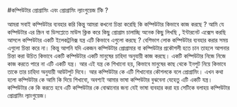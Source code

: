 #কম্পিউটার প্রোগ্রামিং এবং প্রোগ্রামিং ল্যাংগুয়েজ কিি ?

আমরা সবাই কম্পিউটার ব্যবহার করি কিন্তু আমরা কখনো চিন্তা করেছি কি কম্পিউটার কিভাবে কাজ করছে ? আমি যে কম্পিউটার এর স্ক্রিন বা ডিসপ্লেতে মাউস ক্লিক করে কিছু প্রোগ্রাম চালাচ্ছি অনেক কিছু লিখছি , ইন্টারনেট এক্সেস করছি আসলে কম্পিউটার একটি ইলেকট্রনিক্স যন্ত্র এটি কিভাবে এগুলো করছে ? বেশিভাগ লোক কম্পিউটার ব্যবহার করার সময় এগুলো চিন্তা করে না। কিন্তু আপনি যদি একজন কম্পিউটার প্রোগ্রামার বা কম্পিউটার প্রকৌশলী হতে চান তাহলে আপনার চিন্তা করা উচিত কিভাবে একটি কম্পিউটার একটি মানুষের চাহিদা অনুযায়ী কাজ করছে। 
একটি কম্পিউটার নিজে নিজে কাজ করতে পারে না এটি একটি যন্ত্র। আর এই যন্ত্র কে শিখানো হয়, কিভাবে মানুষের কাছ থেকে ইনপুট নিয়ে কিভাবে তাকে তার চাহিদা অনুযায়ী আউটপুট দিবে। আর কম্পিউটার কে এটি শিখানোর কৌশলকে বলে প্রোগ্রামিং। এখন কথা হলো কম্পিউটার কে আমি কি দিয়ে শিখাবো, অবশ্যই আমার ভাষা কম্পিউটার বুঝবেনা যেহেতু এটি একটি যন্ত্র। কম্পিউটার কে কি করতে হবে এটি কম্পিউটার কে বোঝানোর জন্য যেই ভাষা ব্যবহার করা হয় সেটিকে বলাহয় কম্পিউটার প্রোগ্রামিং ল্যাংগুয়েজ।
